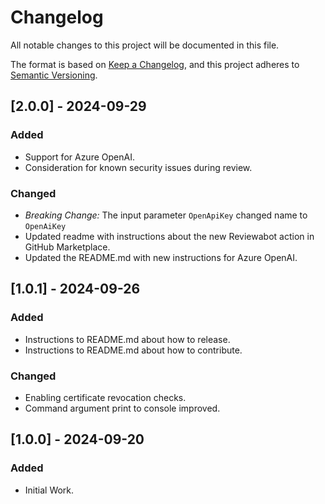 # Changelog

All notable changes to this project will be documented in this file.

The format is based on [Keep a Changelog](https://keepachangelog.com/en/1.0.0/),
and this project adheres to [Semantic Versioning](https://semver.org/spec/v2.0.0.html).

## [2.0.0] - 2024-09-29
### Added
- Support for Azure OpenAI. 
- Consideration for known security issues during review.

### Changed
- _Breaking Change:_ The input parameter `OpenApiKey` changed name to `OpenAiKey`
- Updated readme with instructions about the new Reviewabot action in GitHub Marketplace.
- Updated the README.md with new instructions for Azure OpenAI.

## [1.0.1] - 2024-09-26
### Added
- Instructions to README.md about how to release.
- Instructions to README.md about how to contribute.

### Changed
- Enabling certificate revocation checks.
- Command argument print to console improved.

## [1.0.0] - 2024-09-20
### Added
- Initial Work.
